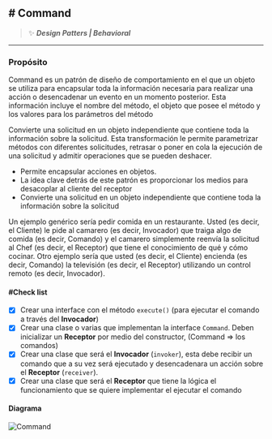 ## \# Command
>:sparkles: ***Design Patters | Behavioral***
---
### Propósito
Command es un patrón de diseño de comportamiento en el que un objeto se utiliza para encapsular toda la información necesaria para realizar una acción o desencadenar un evento en un momento posterior. Esta información incluye el nombre del método, el objeto que posee el método y los valores para los parámetros del método

Convierte una solicitud en un objeto independiente que contiene toda la información sobre la solicitud. Esta transformación le permite parametrizar métodos con diferentes solicitudes, retrasar o poner en cola la ejecución de una solicitud y admitir operaciones que se pueden deshacer.

- Permite encapsular acciones en objetos. 
- La idea clave detrás de este patrón es proporcionar los medios para desacoplar al cliente del receptor
- Convierte una solicitud en un objeto independiente que contiene toda la información sobre la solicitud

Un ejemplo genérico sería pedir comida en un restaurante. Usted (es decir, el Cliente) le pide al camarero (es decir, Invocador) que traiga algo de comida (es decir, Comando) y el camarero simplemente reenvía la solicitud al Chef (es decir, el Receptor) que tiene el conocimiento de qué y cómo cocinar. Otro ejemplo sería que usted (es decir, el Cliente) encienda (es decir, Comando) la televisión (es decir, el Receptor) utilizando un control remoto (es decir, Invocador).

#### \#Check list

- [x] Crear una interface con el método `execute()` (para ejecutar el comando a través del **Invocador**)
- [x] Crear una clase o varias que implementan la interface `Command`. Deben inicializar un **Receptor** por medio del constructor, (Command => los comandos)
- [x] Crear una clase que será el **Invocador** (`invoker`), esta debe recibir un comando que a su vez será ejecutado y desencadenara un acción sobre el **Receptor** (`receiver`).
- [x] Crear una clase que será el **Receptor** que tiene la lógica el funcionamiento que se quiere implementar el ejecutar el comando

#### Diagrama
![Command ](https://designpatternsphp.readthedocs.io/en/latest/_images/uml1.png)